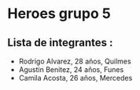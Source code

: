 # Heroes grupo 5
## Lista de integrantes :
- Rodrigo Alvarez, 28 años, Quilmes
- Agustin Benitez, 24 años, Funes
- Camila Acosta, 26 años, Mercedes

